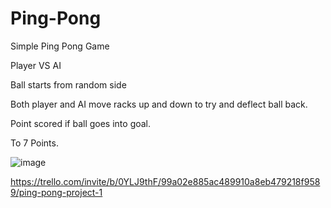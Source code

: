 # Ping-Pong

Simple Ping Pong Game

Player VS AI

Ball starts from random side

Both player and AI move racks up and down to try and deflect ball back.

Point scored if ball goes into goal.

To 7 Points.



![image](https://user-images.githubusercontent.com/98479310/177248929-50a46889-b270-42a7-83ee-78fba4464ce8.png)


https://trello.com/invite/b/0YLJ9thF/99a02e885ac489910a8eb479218f9589/ping-pong-project-1
